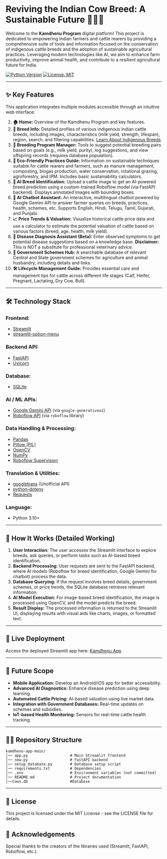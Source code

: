 # Reviving the Indian Cow Breed: A Sustainable Future 🐄🇮🇳

Welcome to the **Kamdhenu Program** digital platform! This project is dedicated to empowering Indian farmers and cattle rearers by providing a comprehensive suite of tools and information focused on the conservation of indigenous cattle breeds and the adoption of sustainable agricultural practices. Leveraging modern technologies like AI, we aim to enhance farm productivity, improve animal health, and contribute to a resilient agricultural future for India.

[![Python Version](https://img.shields.io/badge/python-3.10%2B-blue.svg)](https://www.python.org/)
[![License: MIT](https://img.shields.io/badge/License-MIT-yellow.svg)](https://opensource.org/licenses/MIT)

---

## ✨ Key Features

This application integrates multiple modules accessible through an intuitive web interface:

1.  **🏠 Home:** Overview of the Kamdhenu Program and key features.
2.  **🧬 Breed Info:** Detailed profiles of various indigenous Indian cattle breeds, including images, characteristics (milk yield, strength, lifespan), region, search, and filtering capabilities. [Learn About Indigenous Breeds](https://bodhishop.in/blogs/news/indigenous-cow-breeds-of-india-popular-and-less-popular-ones?srsltid=AfmBOor5RNv-St9xH031N7eyvSX7o696XeluKNpoyrOnTknGk4eirJgL)
3.  **💖 Breeding Program Manager:** Tools to suggest potential breeding pairs based on goals (e.g., milk yield, purity), log suggestions, and view offspring records (requires database population).
4.  **🌱 Eco-Friendly Practices Guide:** Information on sustainable techniques suitable for cattle rearers and farmers, such as manure management, composting, biogas production, water conservation, rotational grazing, agroforestry, and IPM. Includes basic sustainability calculators.
5.  **🎨 AI Breed Identification:** Upload a cattle image to get an AI-powered breed prediction using a custom-trained Roboflow model (via FastAPI backend). Displays annotated images with bounding boxes.
6.  **💬 AI Chatbot Assistant:** An interactive, multilingual chatbot powered by Google Gemini API to answer farmer queries on breeds, practices, health, schemes, etc. Supports English, Hindi, Telugu, Tamil, Gujarati, and Punjabi.
7.  **📈 Price Trends & Valuation:** Visualize historical cattle price data and use a calculator to estimate the potential valuation of cattle based on various factors (breed, age, health, milk yield).
8.  **💪 Disease Diagnosis Assistant (Beta):** Enter observed symptoms to get potential disease suggestions based on a knowledge base. **Disclaimer:** This is NOT a substitute for professional veterinary advice.
9.  **🏦 Government Schemes Hub:** A searchable database of relevant Central and State government schemes for agriculture and animal husbandry, including details and links.
10. **🛠️ Lifecycle Management Guide:** Provides essential care and management tips for cattle across different life stages (Calf, Heifer, Pregnant, Lactating, Dry Cow, Bull).

---

## 🛠️ Technology Stack

### **Frontend:**
- [Streamlit](https://streamlit.io/)
- [streamlit-option-menu](https://github.com/victoryhb/streamlit-option-menu)

### **Backend API:**
- [FastAPI](https://fastapi.tiangolo.com/)
- [Uvicorn](https://www.uvicorn.org/)

### **Database:**
- [SQLite](https://www.sqlite.org/index.html)

### **AI / ML APIs:**
- [Google Gemini API](https://ai.google.dev/) (via `google-generativeai`)
- [Roboflow API](https://roboflow.com/) (via `roboflow` library)

### **Data Handling & Processing:**
- [Pandas](https://pandas.pydata.org/)
- [Pillow (PIL)](https://python-pillow.org/)
- [OpenCV](https://opencv.org/)
- [NumPy](https://numpy.org/)
- [Roboflow Supervision](https://supervision.roboflow.com/)

### **Translation & Utilities:**
- [googletrans](https://pypi.org/project/googletrans/) (Unofficial API)
- [python-dotenv](https://pypi.org/project/python-dotenv/)
- [Requests](https://requests.readthedocs.io/en/latest/)

### **Language:**
- Python 3.10+

---

## 💂️ How It Works (Detailed Working)

1. **User Interaction:** The user accesses the Streamlit interface to explore breeds, ask queries, or perform tasks such as AI-based breed identification.
2. **Backend Processing:** User requests are sent to the FastAPI backend, where AI models (Roboflow for breed identification, Google Gemini for chatbot) process the data.
3. **Database Querying:** If the request involves breed details, government schemes, or price trends, the SQLite database retrieves relevant information.
4. **AI Model Execution:** For image-based breed identification, the image is processed using OpenCV, and the model predicts the breed.
5. **Result Display:** The processed information is returned to the Streamlit UI, displaying results with visual aids like charts, images, or formatted text.

---

## 🚀 Live Deployment

Access the deployed Streamlit app here: [Kamdhenu App](<your-streamlit-app-url>)

---

## 💁️ Future Scope

- **Mobile Application:** Develop an Android/iOS app for better accessibility.
- **Advanced AI Diagnostics:** Enhance disease prediction using deep learning.
- **Automated Cattle Pricing:** AI-based valuation using live market data.
- **Integration with Government Databases:** Real-time updates on schemes and subsidies.
- **IoT-based Health Monitoring:** Sensors for real-time cattle health tracking.

---

## 🏋️‍♂️ Repository Structure
```
kamdhenu-app-main/
│── app.py                   # Main Streamlit frontend
│── new.py                   # FastAPI backend
│── setup_database.py        # Database setup script
│── requirements.txt         # Dependencies
│── .env                     # Environment variables (not committed)
│── README.md                # Project documentation
|──Cows.db                   #Database
```

---

## 📝 License

This project is licensed under the MIT License - see the LICENSE file for details.

## 🙏 Acknowledgements

Special thanks to the creators of the libraries used (Streamlit, FastAPI, Roboflow, etc.).

